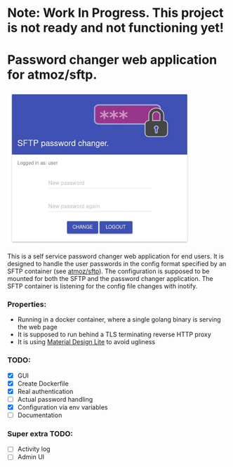 # Note: Work In Progress. This project is not ready and not functioning yet!
# Password changer web application for atmoz/sftp.

![Screenshot](https://github.com/libesz/sftp_passwd_app/raw/master/docs/screenshot.png)

This is a self service password changer web application for end users. It is designed to handle the user passwords in the config format specified by an SFTP container (see [atmoz/sftp](https://github.com/atmoz/sftp)). The configuration is supposed to be mounted for both the SFTP and the password changer application. The SFTP container is listening for the config file changes with inotify.

### Properties:
* Running in a docker container, where a single golang binary is serving the web page
* It is supposed to run behind a TLS terminating reverse HTTP proxy
* It is using [Material Design Lite](https://getmdl.io/) to avoid ugliness

### TODO:
* [x] GUI
* [x] Create Dockerfile
* [x] Real authentication
* [ ] Actual password handling
* [x] Configuration via env variables
* [ ] Documentation

### Super extra TODO:
* [ ] Activity log
* [ ] Admin UI
